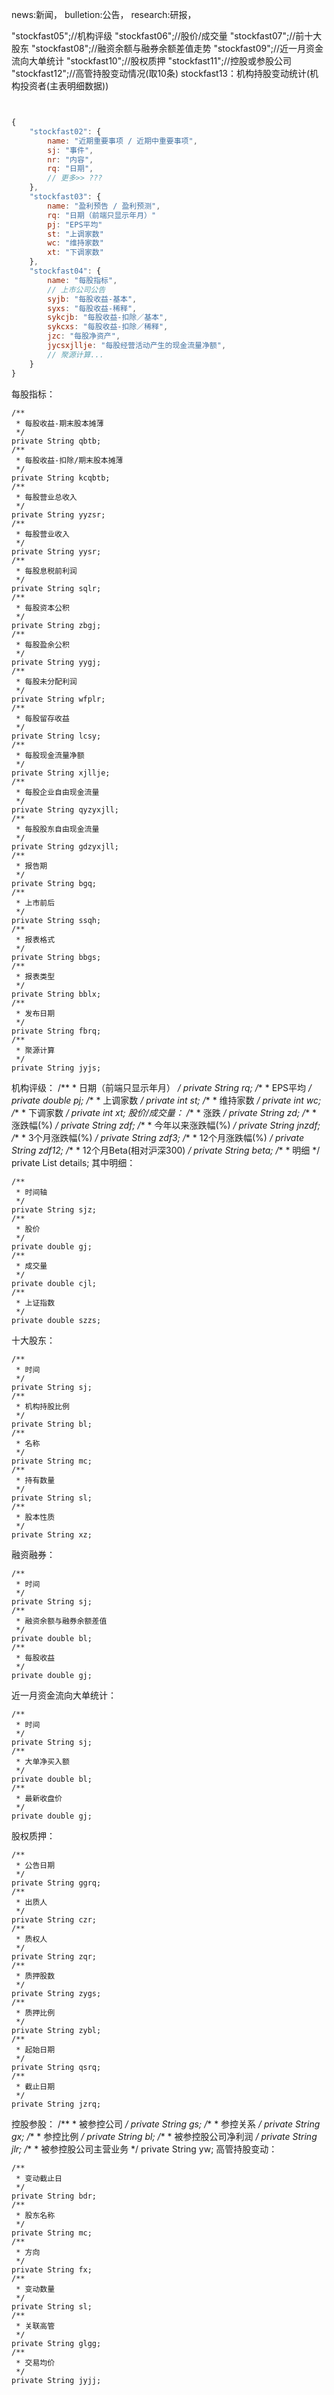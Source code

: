news:新闻，
bulletion:公告，
research:研报，


"stockfast05";//机构评级
"stockfast06";//股价/成交量
"stockfast07";//前十大股东
"stockfast08";//融资余额与融券余额差值走势
"stockfast09";//近一月资金流向大单统计
"stockfast10";//股权质押
"stockfast11";//控股或参股公司
"stockfast12";//高管持股变动情况(取10条)
stockfast13：机构持股变动统计(机构投资者(主表明细数据))





```js


{
    "stockfast02": {
        name: "近期重要事项 / 近期中重要事项",
        sj: "事件", 
        nr: "内容",
        rq: "日期",
        // 更多>> ???
    },
    "stockfast03": {
        name: "盈利预告 / 盈利预测",
        rq: "日期（前端只显示年月）"
        pj: "EPS平均"
        st: "上调家数"
        wc: "维持家数"
        xt: "下调家数"
    },
    "stockfast04": {
        name: "每股指标",
        // 上市公司公告
        syjb: "每股收益-基本",
        syxs: "每股收益-稀释",
        sykcjb: "每股收益-扣除／基本",
        sykcxs: "每股收益-扣除／稀释",
        jzc: "每股净资产",
        jycsxjllje: "每股经营活动产生的现金流量净额",
        // 聚源计算...
    }
}

```


每股指标：

	/**
	 * 每股收益-期末股本摊薄
	 */
	private String qbtb;
	/**
	 * 每股收益-扣除/期末股本摊薄
	 */
	private String kcqbtb;
	/**
	 * 每股营业总收入
	 */
	private String yyzsr;
	/**
	 * 每股营业收入
	 */
	private String yysr;
	/**
	 * 每股息税前利润
	 */
	private String sqlr;
	/**
	 * 每股资本公积
	 */
	private String zbgj;
	/**
	 * 每股盈余公积
	 */
	private String yygj;
	/**
	 * 每股未分配利润
	 */
	private String wfplr;
	/**
	 * 每股留存收益
	 */
	private String lcsy;
	/**
	 * 每股现金流量净额
	 */
	private String xjllje;
	/**
	 * 每股企业自由现金流量
	 */
	private String qyzyxjll;
	/**
	 * 每股股东自由现金流量
	 */
	private String gdzyxjll;
	/**
	 * 报告期
	 */
	private String bgq;
	/**
	 * 上市前后
	 */
	private String ssqh;
	/**
	 * 报表格式
	 */
	private String bbgs;
	/**
	 * 报表类型
	 */
	private String bblx;
	/**
	 * 发布日期
	 */
	private String fbrq;
	/**
	 * 聚源计算
	 */
	private String jyjs;
机构评级：
	/**
	 * 日期（前端只显示年月）
	 */
	private String rq;
	/**
	 * EPS平均
	 */
	private double pj;
	/**
	 * 上调家数
	 */
	private int st;
	/**
	 * 维持家数
	 */
	private int wc;
	/**
	 * 下调家数
	 */
	private int xt;
股价/成交量：
        /**
	 * 涨跌
	 */
	private String zd;
	/**
	 * 涨跌幅(%)
	 */
	private String zdf;
	/**
	 * 今年以来涨跌幅(%)
	 */
	private String jnzdf;
	/**
	 * 3个月涨跌幅(%)
	 */
	private String zdf3;
	/**
	 * 12个月涨跌幅(%)
	 */
	private String zdf12;
	/**
	 * 12个月Beta(相对沪深300)
	 */
	private String beta;
	/**
	 * 明细
	 */
	private List<StockPrice> details;
其中明细：

	/**
	 * 时间轴
	 */
	private String sjz;
	/**
	 * 股价
	 */
	private double gj;
	/**
	 * 成交量
	 */
	private double cjl;
	/**
	 * 上证指数
	 */
	private double szzs;

十大股东：

	/**
	 * 时间
	 */
	private String sj;
	/**
	 * 机构持股比例
	 */
	private String bl;
	/**
	 * 名称
	 */
	private String mc;
	/**
	 * 持有数量
	 */
	private String sl;
	/**
	 * 股本性质
	 */
	private String xz;
融资融券：

	/**
	 * 时间
	 */
	private String sj;
	/**
	 * 融资余额与融券余额差值
	 */
	private double bl;
	/**
	 * 每股收益
	 */
	private double gj;
近一月资金流向大单统计：

	/**
	 * 时间
	 */
	private String sj;
	/**
	 * 大单净买入额
	 */
	private double bl;
	/**
	 * 最新收盘价
	 */
	private double gj;
股权质押：

	/**
	 * 公告日期
	 */
	private String ggrq;
	/**
	 * 出质人
	 */
	private String czr;
	/**
	 * 质权人
	 */
	private String zqr;
	/**
	 * 质押股数
	 */
	private String zygs;
	/**
	 * 质押比例
	 */
	private String zybl;
	/**
	 * 起始日期
	 */
	private String qsrq;
	/**
	 * 截止日期
	 */
	private String jzrq;
控股参股：
	/**
	 * 被参控公司
	 */
	private String gs;
	/**
	 * 参控关系
	 */
	private String gx;
	/**
	 * 参控比例
	 */
	private String bl;
	/**
	 * 被参控股公司净利润
	 */
	private String jlr;
	/**
	 * 被参控股公司主营业务
	 */
	private String yw;
高管持股变动：

	/**
	 * 变动截止日
	 */
	private String bdr;
	/**
	 * 股东名称
	 */
	private String mc;
	/**
	 * 方向
	 */
	private String fx;
	/**
	 * 变动数量
	 */
	private String sl;
	/**
	 * 关联高管
	 */
	private String glgg;
	/**
	 * 交易均价
	 */
	private String jyjj;